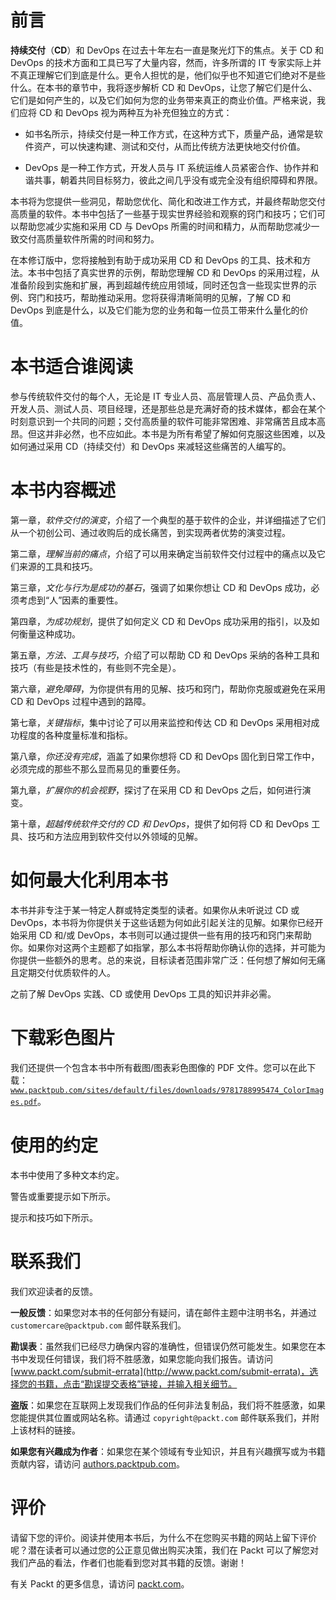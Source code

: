 # 前言

**持续交付**（**CD**）和 DevOps 在过去十年左右一直是聚光灯下的焦点。关于 CD 和 DevOps 的技术方面和工具已写了大量内容，然而，许多所谓的 IT 专家实际上并不真正理解它们到底是什么。更令人担忧的是，他们似乎也不知道它们绝对不是些什么。在本书的章节中，我将逐步解析 CD 和 DevOps，让您了解它们是什么、它们是如何产生的，以及它们如何为您的业务带来真正的商业价值。严格来说，我们应将 CD 和 DevOps 视为两种互为补充但独立的方式：

+   如书名所示，持续交付是一种工作方式，在这种方式下，质量产品，通常是软件资产，可以快速构建、测试和交付，从而比传统方法更快地交付价值。

+   DevOps 是一种工作方式，开发人员与 IT 系统运维人员紧密合作、协作并和谐共事，朝着共同目标努力，彼此之间几乎没有或完全没有组织障碍和界限。

本书将为您提供一些洞见，帮助您优化、简化和改进工作方式，并最终帮助您交付高质量的软件。本书中包括了一些基于现实世界经验和观察的窍门和技巧；它们可以帮助您减少实施和采用 CD 与 DevOps 所需的时间和精力，从而帮助您减少一致交付高质量软件所需的时间和努力。

在本修订版中，您将接触到有助于成功采用 CD 和 DevOps 的工具、技术和方法。本书中包括了真实世界的示例，帮助您理解 CD 和 DevOps 的采用过程，从准备阶段到实施和扩展，再到超越传统应用领域，同时还包含一些现实世界的示例、窍门和技巧，帮助推动采用。您将获得清晰简明的见解，了解 CD 和 DevOps 到底是什么，以及它们能为您的业务和每一位员工带来什么量化的价值。

# 本书适合谁阅读

参与传统软件交付的每个人，无论是 IT 专业人员、高层管理人员、产品负责人、开发人员、测试人员、项目经理，还是那些总是充满好奇的技术媒体，都会在某个时刻意识到一个共同的问题；交付高质量的软件可能非常困难、非常痛苦且成本高昂。但这并非必然，也不应如此。本书是为所有希望了解如何克服这些困难，以及如何通过采用 CD（持续交付）和 DevOps 来减轻这些痛苦的人编写的。

# 本书内容概述

第一章，*软件交付的演变*，介绍了一个典型的基于软件的企业，并详细描述了它们从一个初创公司、通过收购后的成长痛苦，到实现两者优势的演变过程。

第二章，*理解当前的痛点*，介绍了可以用来确定当前软件交付过程中的痛点以及它们来源的工具和技巧。

第三章，*文化与行为是成功的基石*，强调了如果你想让 CD 和 DevOps 成功，必须考虑到“人”因素的重要性。

第四章，*为成功规划*，提供了如何定义 CD 和 DevOps 成功采用的指引，以及如何衡量这种成功。

第五章，*方法、工具与技巧*，介绍了可以帮助 CD 和 DevOps 采纳的各种工具和技巧（有些是技术性的，有些则不完全是）。

第六章，*避免障碍*，为你提供有用的见解、技巧和窍门，帮助你克服或避免在采用 CD 和 DevOps 过程中遇到的路障。

第七章，*关键指标*，集中讨论了可以用来监控和传达 CD 和 DevOps 采用相对成功程度的各种度量标准和指标。

第八章，*你还没有完成*，涵盖了如果你想将 CD 和 DevOps 固化到日常工作中，必须完成的那些不那么显而易见的重要任务。

第九章，*扩展你的机会视野*，探讨了在采用 CD 和 DevOps 之后，如何进行演变。

第十章，*超越传统软件交付的 CD 和 DevOps*，提供了如何将 CD 和 DevOps 工具、技巧和方法应用到软件交付以外领域的见解。

# 如何最大化利用本书

本书并非专注于某一特定人群或特定类型的读者。如果你从未听说过 CD 或 DevOps，本书将为你提供关于这些话题为何如此引起关注的见解。如果你已经开始采用 CD 和/或 DevOps，本书则可以通过提供一些有用的技巧和窍门来帮助你。如果你对这两个主题都了如指掌，那么本书将帮助你确认你的选择，并可能为你提供一些额外的思考。总的来说，目标读者范围非常广泛：任何想了解如何无痛且定期交付优质软件的人。

之前了解 DevOps 实践、CD 或使用 DevOps 工具的知识并非必需。

# 下载彩色图片

我们还提供一个包含本书中所有截图/图表彩色图像的 PDF 文件。您可以在此下载：[`www.packtpub.com/sites/default/files/downloads/9781788995474_ColorImages.pdf`](http://www.packtpub.com/sites/default/files/downloads/9781788995474_ColorImages.pdf)。

# 使用的约定

本书中使用了多种文本约定。

警告或重要提示如下所示。

提示和技巧如下所示。

# 联系我们

我们欢迎读者的反馈。

**一般反馈**：如果您对本书的任何部分有疑问，请在邮件主题中注明书名，并通过 `customercare@packtpub.com` 邮件联系我们。

**勘误表**：虽然我们已经尽力确保内容的准确性，但错误仍然可能发生。如果您在本书中发现任何错误，我们将不胜感激，如果您能向我们报告。请访问 [www.packt.com/submit-errata](http://www.packt.com/submit-errata)，选择您的书籍，点击“勘误提交表格”链接，并输入相关细节。

**盗版**：如果您在互联网上发现我们作品的任何非法复制品，我们将不胜感激，如果您能提供其位置或网站名称。请通过 `copyright@packt.com` 邮件联系我们，并附上该材料的链接。

**如果您有兴趣成为作者**：如果您在某个领域有专业知识，并且有兴趣撰写或为书籍贡献内容，请访问 [authors.packtpub.com](http://authors.packtpub.com/)。

# 评价

请留下您的评价。阅读并使用本书后，为什么不在您购买书籍的网站上留下评价呢？潜在读者可以通过您的公正意见做出购买决策，我们在 Packt 可以了解您对我们产品的看法，作者们也能看到您对其书籍的反馈。谢谢！

有关 Packt 的更多信息，请访问 [packt.com](http://www.packt.com/)。
